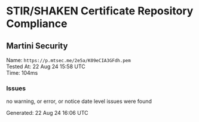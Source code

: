 # STIR/SHAKEN Certificate Repository Compliance

## Martini Security

Name: `https://p.mtsec.me/2e5a/K09eCIA3GFdh.pem`\
Tested At: 22 Aug 24 15:58 UTC\
Time: 104ms

### Issues

no warning, or error, or notice date level issues were found

Generated: 22 Aug 24 16:06 UTC